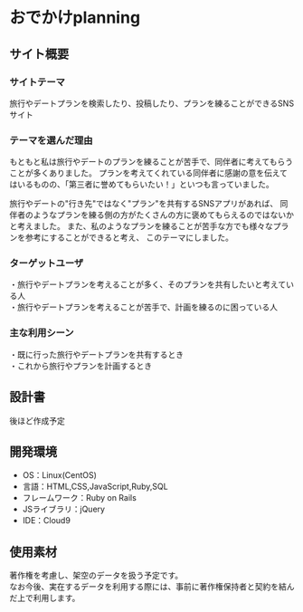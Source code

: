 # おでかけplanning

## サイト概要

### サイトテーマ
旅行やデートプランを検索したり、投稿したり、プランを練ることができるSNSサイト
​
### テーマを選んだ理由
もともと私は旅行やデートのプランを練ることが苦手で、同伴者に考えてもらうことが多くありました。
プランを考えてくれている同伴者に感謝の意を伝えてはいるものの、「第三者に誉めてもらいたい！」といつも言っていました。

旅行やデートの"行き先"ではなく"プラン"を共有するSNSアプリがあれば、
同伴者のようなプランを練る側の方がたくさんの方に褒めてもらえるのではないかと考えました。
また、私のようなプランを練ることが苦手な方でも様々なプランを参考にすることができると考え、
このテーマにしました。

### ターゲットユーザ
・旅行やデートプランを考えることが多く、そのプランを共有したいと考えている人</br>
・旅行やデートプランを考えることが苦手で、計画を練るのに困っている人
​
### 主な利用シーン
・既に行った旅行やデートプランを共有するとき</br>
・これから旅行やプランを計画するとき
​
## 設計書
後ほど作成予定
​
## 開発環境
- OS：Linux(CentOS)
- 言語：HTML,CSS,JavaScript,Ruby,SQL
- フレームワーク：Ruby on Rails
- JSライブラリ：jQuery
- IDE：Cloud9
​
## 使用素材
著作権を考慮し、架空のデータを扱う予定です。</br>
なお今後、実在するデータを利用する際には、事前に著作権保持者と契約を結んだ上で利用します。